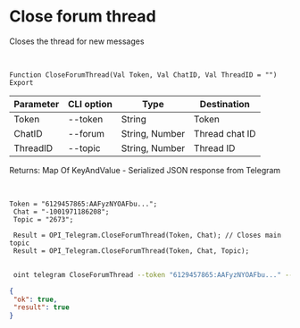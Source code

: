 ﻿---
sidebar_position: 4
---

# Close forum thread
 Closes the thread for new messages


<br/>


`Function CloseForumThread(Val Token, Val ChatID, Val ThreadID = "") Export`

 | Parameter | CLI option | Type | Destination |
 |-|-|-|-|
 | Token | --token | String | Token |
 | ChatID | --forum | String, Number | Thread chat ID |
 | ThreadID | --topic | String, Number | Thread ID |

 
 Returns: Map Of KeyAndValue - Serialized JSON response from Telegram

<br/>




```bsl title="Code example"
Token = "6129457865:AAFyzNYOAFbu...";
 Chat = "-1001971186208";
 Topic = "2673";
 
 Result = OPI_Telegram.CloseForumThread(Token, Chat); // Closes main topic
 Result = OPI_Telegram.CloseForumThread(Token, Chat, Topic);
```
	


```sh title="CLI command example"
 
 oint telegram CloseForumThread --token "6129457865:AAFyzNYOAFbu..." --forum %forum% --topic %topic%

```

```json title="Result"
{
 "ok": true,
 "result": true
}
```
